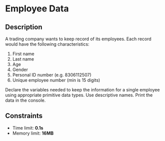 # Employee Data

## Description
A trading company wants to keep record of its employees. Each record would have the following characteristics:

1. First name
1. Last name
1. Age
1. Gender
1. Personal ID number (e.g. 8306112507)
1. Unique employee number (min is 15 digits)

Declare the variables needed to keep the information for a single employee using appropriate primitive data types.
Use descriptive names. Print the data in the console.

## Constraints
- Time limit: **0.1s**
- Memory limit: **16MB**
